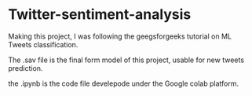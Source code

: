 # Twitter-sentiment-analysis
Making this project, I was following the geegsforgeeks tutorial on ML Tweets classification.

The .sav file is the final form model of this project, usable for new tweets prediction.

the .ipynb is the code file develepode under the Google colab platform.
